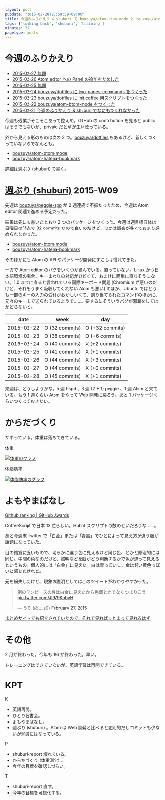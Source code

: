 ```yaml
---
layout: post
pubdate: "2015-02-28T23:59:59+09:00"
title: 今週のふりかえり & shuburi で bouzuya/atom-btom-mode と bouzuya/atom-hatena-bookmark をつくった
tags: ['looking back', 'shuburi', 'training']
minutes: 35
pagetype: posts
---
```

# 今週のふりかえり

- [2015-02-27 無題][2015-02-27]
- [2015-02-26 Atom editor への Panel の追加をためした][2015-02-26]
- [2015-02-25 無題][2015-02-25]
- [2015-02-24 bouzuya/dotfiles に two-panes-commands をつくった][2015-02-24]
- [2015-02-23 bouzuya/dotfiles に init.coffee 用スクリプトをつくった][2015-02-23]
- [2015-02-22 bouzuya/atom-btom-mode をつくった][2015-02-22]
- [2015-02-21 今週のふりかえり & shuburi でなにもつくれなかった][2015-02-21]

今週も残業がそこそこあって控えめ。GitHub の contribution を見ると public はそうでもないが、private だと草が生い茂っている。

外から見える形のものは次の 2 つ。[bouzuya/dotfiles][] もあるけど、新しくつくっていないのでなんとも。

- [bouzuya/atom-btom-mode][]
- [bouzuya/atom-hatena-bookmark][]

詳細は週ぶり (shuburi) で書く。

# [週ぶり (shuburi)][shuburi] 2015-W09

先週は [bouzuya/peggie-app][] が 2 週連続で不振だったため、今週は Atom editor 関連で進める予定だった。

結果は先にも書いたとおり 2 つのパッケージをつくった。今週は週目標自体は日曜日の時点で 32 commits なので良いのだけど、ほかは調査が多くてあまり進められなかった。

- [bouzuya/atom-btom-mode][]
- [bouzuya/atom-hatena-bookmark][]

そのほかにも Atom の API やパッケージ開発にすこしは慣れてきた。

一方で Atom editor のバグをいくつか踏んでいる。直っていない。Linux かつ日本語環境の場合、キーまわりの対応がひどくて、おまけに簡単に直りそうにない。1.0 までに直ると言われている国際キーボード問題 (Chromium が悪いのだけど、それをうまく吸収してくれない Atom も悪い) のほか、Ubuntu ではどうも一部のキーの入力の受付がおかしいくて、割り当てられたコマンドのほかに、元々のキーまで送られているようで……。要するにそういうバグが邪魔をしてはかどらないと。

date       | week           | day
-----------|----------------|-----------------
2015-02-22 | O (32 commits)  | O (+32 commits)
2015-02-23 | O (38 commits)  | O (+6 commits)
2015-02-24 | O (40 commits)  | X (+2 commits)
2015-02-25 | O (41 commits)  | X (+1 commits)
2015-02-26 | O (44 commits)  | X (+3 commits)
2015-02-27 | O (44 commits)  | X (+0 commits)
2015-02-28 | O (45 commits)  | X (+1 commits)

来週は、どうしようかな。5 週 hspd 、3 週 (2 + 1) peggie 、1 週 Atom と来ている。もう 1 週くらい Atom をやって Web 開発に戻ろう。あと 1 パッケージくらいつくっておきたい。

# からだづくり

サボっている。体重は落ちてきている。

体重

[![体重のグラフ][graph-weight-img]][graph-weight-url]

体脂肪率

[![体脂肪率のグラフ][graph-percent-img]][graph-percent-url]

# よもやまばなし


[Github ranking | GitHub Awards](http://github-awards.com/)

CoffeeScript で日本 13 位らしい。Hubot スクリプトの数のせいだろうな……。

あと今週末 Twitter で「白金」または「青黒」でひとによって見え方が違う服が話題になっていた。

目の錯覚に近いもので、明らかに違う色に見えるけど同じ色、とかと原理的には同じ。中間の色なのだけど、照明などを脳がどう判断するかで色が違って見えるというもの。個人的には「白金」に見えた。白は青っぽいし、金は鈍い黄色っぽいと感じたけれど。

元を紛失したけど、現象の説明としてはこのツイートがわかりやすかった。

<blockquote class="twitter-tweet" data-partner="tweetdeck"><p>例のワンピースの件は白金に見えたから色弱とかでなくつまりこう <a href="http://t.co/Jl979KobvH">pic.twitter.com/Jl979KobvH</a></p>&mdash; うそ (@U_s0) <a href="https://twitter.com/U_s0/status/571241463050211328">February 27, 2015</a></blockquote>
<script async src="//platform.twitter.com/widgets.js" charset="utf-8"></script>

[まとめサイトでも紹介されていたので、それで見ればまとまって見れるはず]( http://news4vip.livedoor.biz/archives/52075234.html)

# その他

2 月が終わった。今年も 1/6 が終わった。早い。

トレーニングはできていないが、英語学習は再開できている。

# KPT

K

- 英語再開。
- ひとり読書会。
- よもやまばなし。
- 週ぶり (shuburi) 。Atom は Web 開発と比べると変則的だしコミットも少ないが勉強にはなっている。

P

- shuburi-report 壊れている。
- からだづくり (体重測定) 。
- 今年の目標を確認しづらい。

T

- shuburi-report 直す。
- 今年の目標を可視化する。

[shuburi]: http://shuburi.org
[graph-weight-img]: http://graph.hatena.ne.jp/bouzuya/graph?graphname=weight&startdate=2015-01-01&enddate=2015-02-28
[graph-weight-url]: http://graph.hatena.ne.jp/bouzuya/weight/?startdate=2015-01-01&enddate=2015-02-28
[graph-percent-img]: http://graph.hatena.ne.jp/bouzuya/graph?graphname=percent&startdate=2015-01-01&enddate=2015-02-28
[graph-percent-url]: http://graph.hatena.ne.jp/bouzuya/percent/?startdate=2015-01-01&enddate=2015-02-28
[2015-02-27]: http://blog.bouzuya.net/2015/02/27/
[2015-02-26]: http://blog.bouzuya.net/2015/02/26/
[2015-02-25]: http://blog.bouzuya.net/2015/02/25/
[2015-02-24]: http://blog.bouzuya.net/2015/02/24/
[2015-02-23]: http://blog.bouzuya.net/2015/02/23/
[2015-02-22]: http://blog.bouzuya.net/2015/02/22/
[2015-02-21]: http://blog.bouzuya.net/2015/02/21/
[bouzuya/atom-btom-mode]: https://github.com/bouzuya/atom-btom-mode
[bouzuya/atom-hatena-bookmark]: https://github.com/bouzuya/atom-hatena-bookmark
[bouzuya/dotfiles]: https://github.com/bouzuya/dotfiles
[bouzuya/peggie-app]: https://github.com/bouzuya/peggie-app
